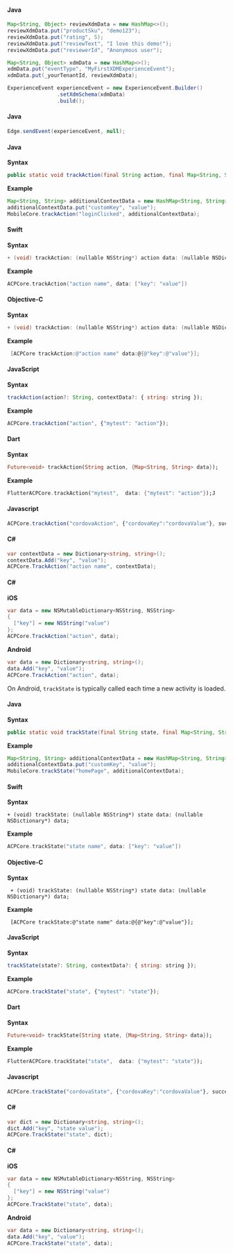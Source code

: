 <Variant platform="android" task="create" repeat="2"/>

#### Java

```java
Map<String, Object> reviewXdmData = new HashMap<>();
reviewXdmData.put("productSku", "demo123");
reviewXdmData.put("rating", 5);
reviewXdmData.put("reviewText", "I love this demo!");
reviewXdmData.put("reviewerId", "Anonymous user");

Map<String, Object> xdmData = new HashMap<>();
xdmData.put("eventType", "MyFirstXDMExperienceEvent");
xdmData.put(_yourTenantId, reviewXdmData);

ExperienceEvent experienceEvent = new ExperienceEvent.Builder()
                .setXdmSchema(xdmData)
                .build();
```

<Variant platform="android" task="send" repeat="2"/>

#### Java

```java
Edge.sendEvent(experienceEvent, null);
```

<Variant platform="android" task="track-action" repeat="5"/>

#### Java 

**Syntax**

```java
public static void trackAction(final String action, final Map<String, String> contextData)
```

**Example**

```java
Map<String, String> additionalContextData = new HashMap<String, String>();
additionalContextData.put("customKey", "value");
MobileCore.trackAction("loginClicked", additionalContextData);
```

<Variant platform="ios-acp" task="track-action" repeat="10"/>

#### Swift

**Syntax**

```objectivec
+ (void) trackAction: (nullable NSString*) action data: (nullable NSDictionary*) data;
```

**Example**

```swift
ACPCore.trackAction("action name", data: ["key": "value"])
```

#### Objective-C

**Syntax**

```objectivec
+ (void) trackAction: (nullable NSString*) action data: (nullable NSDictionary*) data;
```

**Example**

```objectivec
 [ACPCore trackAction:@"action name" data:@{@"key":@"value"}];
```

<Variant platform="react-native" task="track-action" repeat="5"/>

#### JavaScript

**Syntax**

```jsx
trackAction(action?: String, contextData?: { string: string });
```

**Example**

```jsx
ACPCore.trackAction("action", {"mytest": "action"});
```

<Variant platform="flutter" task="track-action" repeat="5"/>

#### Dart

**Syntax**

```dart
Future<void> trackAction(String action, {Map<String, String> data});
```

**Example**

```dart
FlutterACPCore.trackAction("mytest",  data: {"mytest": "action"});J
```

<Variant platform="cordova" task="track-action" repeat="2"/>

#### Javascript

```javascript
ACPCore.trackAction("cordovaAction", {"cordovaKey":"cordovaValue"}, successCallback, errorCallback);
```

<Variant platform="unity" task="track-action" repeat="2"/>

#### C#

```csharp
var contextData = new Dictionary<string, string>();
contextData.Add("key", "value");
ACPCore.TrackAction("action name", contextData);
```

<Variant platform="xamarin" task="track-action" repeat="5"/>

#### C#

**iOS**

```csharp
var data = new NSMutableDictionary<NSString, NSString>
{
  ["key"] = new NSString("value")
};
ACPCore.TrackAction("action", data);
```

**Android**

```csharp
var data = new Dictionary<string, string>();
data.Add("key", "value");
ACPCore.TrackAction("action", data);
```

<Variant platform="android" task="track-state" repeat="6"/>

On Android, `trackState` is typically called each time a new activity is loaded.

#### Java

**Syntax**

```java
public static void trackState(final String state, final Map<String, String> contextData)
```

**Example**

```java
Map<String, String> additionalContextData = new HashMap<String, String>();         
additionalContextData.put("customKey", "value");         
MobileCore.trackState("homePage", additionalContextData);
```

<Variant platform="ios-acp" task="track-state" repeat="10"/>

#### Swift

**Syntax**

```text
+ (void) trackState: (nullable NSString*) state data: (nullable NSDictionary*) data;
```

**Example**

```swift
ACPCore.trackState("state name", data: ["key": "value"])
```

#### Objective-C

**Syntax**

```text
 + (void) trackState: (nullable NSString*) state data: (nullable NSDictionary*) data;
```

**Example**

```text
 [ACPCore trackState:@"state name" data:@{@"key":@"value"}];
```

<Variant platform="react-native" task="track-state" repeat="5"/>

#### JavaScript

**Syntax**

```jsx
trackState(state?: String, contextData?: { string: string });
```

**Example**

```jsx
ACPCore.trackState("state", {"mytest": "state"});
```

<Variant platform="flutter" task="track-state" repeat="5"/>

#### Dart

**Syntax**

```dart
Future<void> trackState(String state, {Map<String, String> data});
```

**Example**

```dart
FlutterACPCore.trackState("state",  data: {"mytest": "state"});
```

<Variant platform="cordova" task="track-state" repeat="2"/>

#### Javascript

```javascript
ACPCore.trackState("cordovaState", {"cordovaKey":"cordovaValue"}, successCallback, errorCallback);
```

<Variant platform="unity" task="track-state" repeat="2"/>

#### C#

```csharp
var dict = new Dictionary<string, string>();
dict.Add("key", "state value");
ACPCore.TrackState("state", dict);
```

<Variant platform="xamarin" task="track-state" repeat="5"/>

#### C#

**iOS**

```csharp
var data = new NSMutableDictionary<NSString, NSString>
{
  ["key"] = new NSString("value")
};
ACPCore.TrackState("state", data);
```

**Android**

```csharp
var data = new Dictionary<string, string>();
data.Add("key", "value");
ACPCore.TrackState("state", data);
```